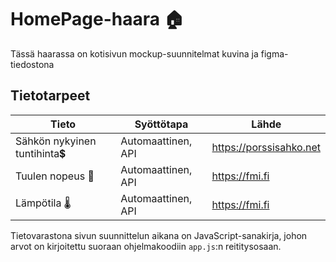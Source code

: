 # HomePage-haara 🏠
Tässä haarassa on kotisivun mockup-suunnitelmat kuvina ja figma-tiedostona

## Tietotarpeet
Tieto | Syöttötapa | Lähde |
|---|---|---|
Sähkön nykyinen tuntihinta💲| Automaattinen, API | https://porssisahko.net
Tuulen nopeus 🍃 | Automaattinen, API | https://fmi.fi
Lämpötila 🌡️ | Automaattinen, API | https://fmi.fi

Tietovarastona sivun suunnittelun aikana on JavaScript-sanakirja, johon arvot on kirjoitettu suoraan ohjelmakoodiin `app.js`:n reititysosaan.

